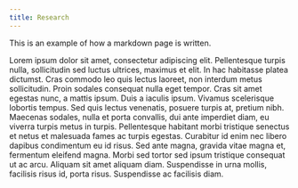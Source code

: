 ```yaml
---
title: Research
---
```


This is an example of how a markdown page is written.

Lorem ipsum dolor sit amet, consectetur adipiscing elit. Pellentesque turpis nulla, sollicitudin sed luctus ultrices, maximus et elit. In hac habitasse platea dictumst. Cras commodo leo quis lectus laoreet, non interdum metus sollicitudin. Proin sodales consequat nulla eget tempor. Cras sit amet egestas nunc, a mattis ipsum. Duis a iaculis ipsum. Vivamus scelerisque lobortis tempus. Sed quis lectus venenatis, posuere turpis at, pretium nibh. Maecenas sodales, nulla et porta convallis, dui ante imperdiet diam, eu viverra turpis metus in turpis. Pellentesque habitant morbi tristique senectus et netus et malesuada fames ac turpis egestas. Curabitur id enim nec libero dapibus condimentum eu id risus. Sed ante magna, gravida vitae magna et, fermentum eleifend magna. Morbi sed tortor sed ipsum tristique consequat ut ac arcu. Aliquam sit amet aliquam diam. Suspendisse in urna mollis, facilisis risus id, porta risus. Suspendisse ac facilisis diam.

